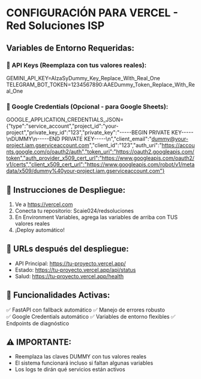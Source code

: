 # CONFIGURACIÓN PARA VERCEL - Red Soluciones ISP

## Variables de Entorno Requeridas:

### 🔑 API Keys (Reemplaza con tus valores reales):

GEMINI_API_KEY=AIzaSyDummy_Key_Replace_With_Real_One
TELEGRAM_BOT_TOKEN=1234567890:AAEDummy_Token_Replace_With_Real_One

### 📄 Google Credentials (Opcional - para Google Sheets):
GOOGLE_APPLICATION_CREDENTIALS_JSON={"type":"service_account","project_id":"your-project","private_key_id":"123","private_key":"-----BEGIN PRIVATE KEY-----\nDUMMY\n-----END PRIVATE KEY-----\n","client_email":"dummy@your-project.iam.gserviceaccount.com","client_id":"123","auth_uri":"https://accounts.google.com/o/oauth2/auth","token_uri":"https://oauth2.googleapis.com/token","auth_provider_x509_cert_url":"https://www.googleapis.com/oauth2/v1/certs","client_x509_cert_url":"https://www.googleapis.com/robot/v1/metadata/x509/dummy%40your-project.iam.gserviceaccount.com"}

## 🚀 Instrucciones de Despliegue:

1. Ve a https://vercel.com
2. Conecta tu repositorio: Scaie024/redsoluciones  
3. En Environment Variables, agrega las variables de arriba con TUS valores reales
4. ¡Deploy automático!

## 📱 URLs después del despliegue:
- API Principal: https://tu-proyecto.vercel.app/
- Estado: https://tu-proyecto.vercel.app/api/status
- Salud: https://tu-proyecto.vercel.app/health

## 🔧 Funcionalidades Activas:
✅ FastAPI con fallback automático
✅ Manejo de errores robusto  
✅ Google Credentials automático
✅ Variables de entorno flexibles
✅ Endpoints de diagnóstico

## ⚠️ IMPORTANTE:
- Reemplaza las claves DUMMY con tus valores reales
- El sistema funcionará incluso si faltan algunas variables
- Los logs te dirán qué servicios están activos
